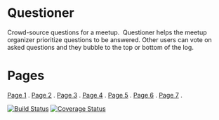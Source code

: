 # Questioner
Crowd-source questions for a meetup. ​ Questioner​​ helps the meetup organizer prioritize questions to be answered. Other users can vote on asked questions and they bubble to the top or bottom of the log.

# Pages

[Page 1](https://shegsdev.github.io/Questioner/UI/views/login.html) .
[Page 2](https://shegsdev.github.io/Questioner/UI/views/register.html) .
[Page 3](https://shegsdev.github.io/Questioner/UI/views/meetup.html) .
[Page 4](https://shegsdev.github.io/Questioner/UI/views/profile.html) .
[Page 5](https://shegsdev.github.io/Questioner/UI/views/comment.html) .
[Page 6](https://shegsdev.github.io/Questioner/UI/views/admin.html) .
[Page 7](https://shegsdev.github.io/Questioner/UI/views/addnew.html) .


[![Build Status](https://travis-ci.com/Shegsdev/Questioner.svg?branch=CI)](https://travis-ci.com/Shegsdev/Questioner) [![Coverage Status](https://coveralls.io/repos/github/Shegsdev/Questioner/badge.svg?branch=master)](https://coveralls.io/github/Shegsdev/Questioner?branch=master)
